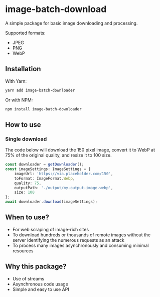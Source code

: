 # image-batch-download
A simple package for basic image downloading and processing.

Supported formats:
- JPEG
- PNG
- WebP

## Installation

With Yarn:
```bash
yarn add image-batch-downloader
```

Or with NPM:
```bash
npm install image-batch-downloader
```

## How to use

### Single download
The code below will download the 150 pixel image, convert it to WebP at 75% of the original quality, and resize it to 100 size.
```ts
const downloader = getDownloader();
const imageSettings: ImageSettings = {
    imageUrl: 'https://via.placeholder.com/150',
    toFormat: ImageFormat.Webp,
    quality: 75,
    outputPath: './output/my-output-image.webp',
    size: 100
};
await downloader.download(imageSettings);
```

## When to use?
- For web scraping of image-rich sites
- To download hundreds or thousands of remote images without the server identifying the numerous requests as an attack
- To process many images asynchronously and consuming minimal resources

## Why this package?
- Use of streams
- Asynchronous code usage
- Simple and easy to use API
